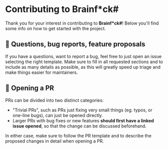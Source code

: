 # Contributing to Brainf\*ck#

Thank you for your interest in contributing to **Brainf\*ck#**! Below you'll find some info on how to get started with the project.

## 🙋 Questions, bug reports, feature proposals

If you have a questions, want to report a bug, feel free to just open an issue selecting the right template. Make sure to fill in all requested sections and to include as many details as possible, as this will greatly speed up triage and make things easier for maintainers.

## 🚀 Opening a PR

PRs can be divided into two distinct categories:
- "Trivial PRs", such as PRs just fixing very small things (eg. typos, or one-line bugs), can just be opened directly.
- Larger PRs with bug fixes or new features **should first have a linked issue opened**, so that the change can be discussed beforehand.

In either case, make sure to follow the PR template and to describe the proposed changes in detail when opening a PR.
